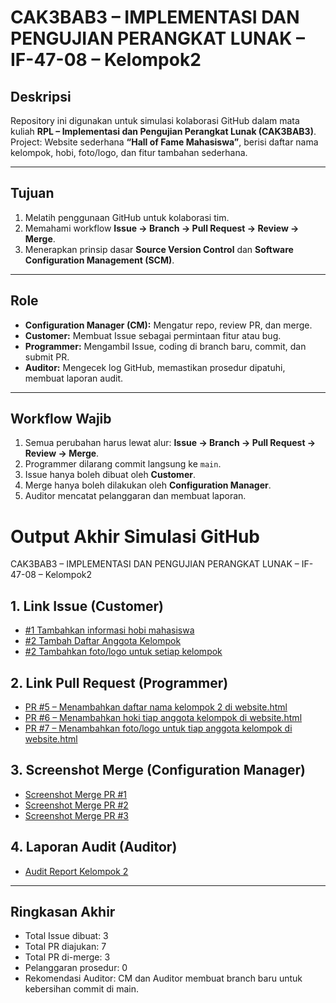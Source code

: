 # CAK3BAB3 – IMPLEMENTASI DAN PENGUJIAN PERANGKAT LUNAK – IF-47-08 – Kelompok2

## Deskripsi
Repository ini digunakan untuk simulasi kolaborasi GitHub dalam mata kuliah **RPL – Implementasi dan Pengujian Perangkat Lunak (CAK3BAB3)**.  
Project: Website sederhana **“Hall of Fame Mahasiswa”**, berisi daftar nama kelompok, hobi, foto/logo, dan fitur tambahan sederhana.  

---

## Tujuan
1. Melatih penggunaan GitHub untuk kolaborasi tim.  
2. Memahami workflow **Issue → Branch → Pull Request → Review → Merge**.  
3. Menerapkan prinsip dasar **Source Version Control** dan **Software Configuration Management (SCM)**.  

---

## Role
- **Configuration Manager (CM):** Mengatur repo, review PR, dan merge.  
- **Customer:** Membuat Issue sebagai permintaan fitur atau bug.  
- **Programmer:** Mengambil Issue, coding di branch baru, commit, dan submit PR.  
- **Auditor:** Mengecek log GitHub, memastikan prosedur dipatuhi, membuat laporan audit.  

---

## Workflow Wajib
1. Semua perubahan harus lewat alur: **Issue → Branch → Pull Request → Review → Merge**.  
2. Programmer dilarang commit langsung ke `main`.  
3. Issue hanya boleh dibuat oleh **Customer**.  
4. Merge hanya boleh dilakukan oleh **Configuration Manager**.  
5. Auditor mencatat pelanggaran dan membuat laporan.  

# Output Akhir Simulasi GitHub
CAK3BAB3 – IMPLEMENTASI DAN PENGUJIAN PERANGKAT LUNAK – IF-47-08 – Kelompok2

## 1. Link Issue (Customer)
- [#1 Tambahkan informasi hobi mahasiswa](https://github.com/rafbiii/CAK3BAB3---IMPLEMENTASI-DAN-PENGUJIAN-PERANGKAT-LUNAK---IF-47-08---Kelompok2/issues/1)
- [#2 Tambah Daftar Anggota Kelompok](https://github.com/rafbiii/CAK3BAB3---IMPLEMENTASI-DAN-PENGUJIAN-PERANGKAT-LUNAK---IF-47-08---Kelompok2/issues/2)
- [#2 Tambahkan foto/logo untuk setiap kelompok](https://github.com/rafbiii/CAK3BAB3---IMPLEMENTASI-DAN-PENGUJIAN-PERANGKAT-LUNAK---IF-47-08---Kelompok2/issues/3)

## 2. Link Pull Request (Programmer)
- [PR #5 – Menambahkan daftar nama kelompok 2 di website.html](https://github.com/rafbiii/CAK3BAB3---IMPLEMENTASI-DAN-PENGUJIAN-PERANGKAT-LUNAK---IF-47-08---Kelompok2/pull/5)
- [PR #6 – Menambahkan hoki tiap anggota kelompok di website.html](https://github.com/rafbiii/CAK3BAB3---IMPLEMENTASI-DAN-PENGUJIAN-PERANGKAT-LUNAK---IF-47-08---Kelompok2/pull/6)
- [PR #7 – Menambahkan foto/logo untuk tiap anggota kelompok di website.html](https://github.com/rafbiii/CAK3BAB3---IMPLEMENTASI-DAN-PENGUJIAN-PERANGKAT-LUNAK---IF-47-08---Kelompok2/pull/7)

## 3. Screenshot Merge (Configuration Manager)
- [Screenshot Merge PR #1](https://github.com/rafbiii/CAK3BAB3---IMPLEMENTASI-DAN-PENGUJIAN-PERANGKAT-LUNAK---IF-47-08---Kelompok2/blob/main/Merge_Pull%20Request1_Issue2.png)
- [Screenshot Merge PR #2]([link-gambar](https://github.com/rafbiii/CAK3BAB3---IMPLEMENTASI-DAN-PENGUJIAN-PERANGKAT-LUNAK---IF-47-08---Kelompok2/blob/main/Merge_Pull%20Request6_Issue1.png))
- [Screenshot Merge PR #3]([link-gambar](https://github.com/rafbiii/CAK3BAB3---IMPLEMENTASI-DAN-PENGUJIAN-PERANGKAT-LUNAK---IF-47-08---Kelompok2/blob/main/Merge_Pull%20Request7_Issue3.png))

## 4. Laporan Audit (Auditor)
- [Audit Report Kelompok 2](Laporan-Audit.md)

---

## Ringkasan Akhir
- Total Issue dibuat: 3
- Total PR diajukan: 7
- Total PR di-merge: 3
- Pelanggaran prosedur: 0
- Rekomendasi Auditor: CM dan Auditor membuat branch baru untuk kebersihan commit di main.
